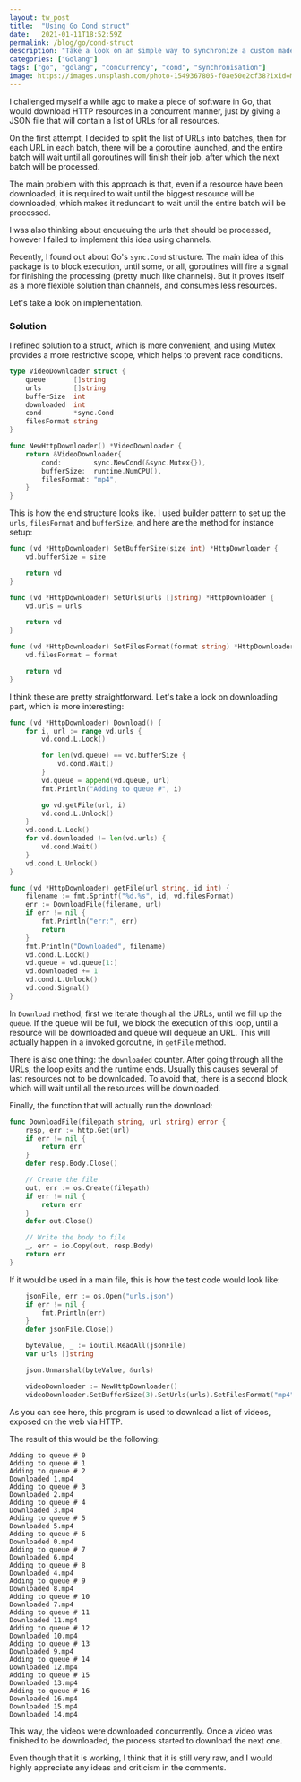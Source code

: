 ```yaml
---
layout: tw_post
title:  "Using Go Cond struct"
date:   2021-01-11T18:52:59Z
permalink: /blog/go/cond-struct
description: "Take a look on an simple way to synchronize a custom made buffered structure, using Cond struct from Go standard library"
categories: ["Golang"]
tags: ["go", "golang", "concurrency", "cond", "synchronisation"]
image: https://images.unsplash.com/photo-1549367805-f0ae50e2cf38?ixid=MXwxMjA3fDB8MHxwaG90by1wYWdlfHx8fGVufDB8fHw%3D&ixlib=rb-1.2.1&auto=format&fit=crop&w=1850&h=750&q=80
---
```




I challenged myself a while ago to make a piece of software in Go, that would download HTTP resources in a concurrent manner, just by giving a JSON file that will contain a list of URLs for all resources.

On the first attempt, I decided to split the list of URLs into batches, then for each URL in each batch, there will be a goroutine launched, and the entire batch will wait until all goroutines will finish their job, after which the next batch will be processed. 

The main problem with this approach is that, even if a resource have been downloaded, it is required to wait until the biggest resource will be downloaded, which makes it redundant to wait until the entire batch will be processed.

I was also thinking about enqueuing the urls that should be processed, however I failed to implement this idea using channels.

Recently, I found out about Go's `sync.Cond` structure. The main idea of this package is to block execution, until some, or all, goroutines will fire a signal for finishing the processing (pretty much like channels). But it proves itself as a more flexible solution than channels, and consumes less resources.

Let's take a look on implementation.

### Solution

I refined solution to a struct, which is more convenient, and using Mutex provides a more restrictive scope, which helps to prevent race conditions.

```go
type VideoDownloader struct {
	queue       []string
	urls        []string
	bufferSize  int
	downloaded  int
	cond        *sync.Cond
	filesFormat string
}

func NewHttpDownloader() *VideoDownloader {
	return &VideoDownloader{
		cond:        sync.NewCond(&sync.Mutex{}),
		bufferSize:  runtime.NumCPU(),
		filesFormat: "mp4",
	}
}
```


This is how the end structure looks like. I used builder pattern to set up the `urls`, `filesFormat` and `bufferSize`, and here are the method for instance setup:

```go
func (vd *HttpDownloader) SetBufferSize(size int) *HttpDownloader {
	vd.bufferSize = size

	return vd
}

func (vd *HttpDownloader) SetUrls(urls []string) *HttpDownloader {
	vd.urls = urls

	return vd
}

func (vd *HttpDownloader) SetFilesFormat(format string) *HttpDownloader {
	vd.filesFormat = format

	return vd
}
```

I think these are pretty straightforward. Let's take a look on downloading part, which is more interesting:

```go
func (vd *HttpDownloader) Download() {
	for i, url := range vd.urls {
		vd.cond.L.Lock()

		for len(vd.queue) == vd.bufferSize {
			vd.cond.Wait()
		}
		vd.queue = append(vd.queue, url)
		fmt.Println("Adding to queue #", i)

		go vd.getFile(url, i)
		vd.cond.L.Unlock()
	}
	vd.cond.L.Lock()
	for vd.downloaded != len(vd.urls) {
		vd.cond.Wait()
	}
	vd.cond.L.Unlock()
}

func (vd *HttpDownloader) getFile(url string, id int) {
	filename := fmt.Sprintf("%d.%s", id, vd.filesFormat)
	err := DownloadFile(filename, url)
	if err != nil {
		fmt.Println("err:", err)
		return
	}
	fmt.Println("Downloaded", filename)
	vd.cond.L.Lock()
	vd.queue = vd.queue[1:]
	vd.downloaded += 1
	vd.cond.L.Unlock()
	vd.cond.Signal()
}
```


In `Download` method, first we iterate though all the URLs, until we fill up the `queue`. If the queue will be full, we block the execution of this loop, until a resource will be downloaded and queue will dequeue an URL. This will actually happen in a invoked goroutine, in `getFile` method.

There is also one thing: the `downloaded` counter. After going through all the URLs, the loop exits and the runtime ends. Usually this causes several of last resources not to be downloaded. To avoid that, there is a second block, which will wait until all the resources will be downloaded.

Finally, the function that will actually run the download:

```go
func DownloadFile(filepath string, url string) error {
	resp, err := http.Get(url)
	if err != nil {
		return err
	}
	defer resp.Body.Close()

	// Create the file
	out, err := os.Create(filepath)
	if err != nil {
		return err
	}
	defer out.Close()

	// Write the body to file
	_, err = io.Copy(out, resp.Body)
	return err
}
```



If it would be used in a main file, this is how the test code would look like:

```go
	jsonFile, err := os.Open("urls.json")
	if err != nil {
		fmt.Println(err)
	}
	defer jsonFile.Close()

	byteValue, _ := ioutil.ReadAll(jsonFile)
	var urls []string

	json.Unmarshal(byteValue, &urls)

	videoDownloader := NewHttpDownloader()
	videoDownloader.SetBufferSize(3).SetUrls(urls).SetFilesFormat("mp4").Download()
```

As you can see here, this program is used to download a list of videos, exposed on the web via HTTP. 

The result of this would be the following:

```
Adding to queue # 0
Adding to queue # 1
Adding to queue # 2
Downloaded 1.mp4
Adding to queue # 3
Downloaded 2.mp4
Adding to queue # 4
Downloaded 3.mp4
Adding to queue # 5
Downloaded 5.mp4
Adding to queue # 6
Downloaded 0.mp4
Adding to queue # 7
Downloaded 6.mp4
Adding to queue # 8
Downloaded 4.mp4
Adding to queue # 9
Downloaded 8.mp4
Adding to queue # 10
Downloaded 7.mp4
Adding to queue # 11
Downloaded 11.mp4
Adding to queue # 12
Downloaded 10.mp4
Adding to queue # 13
Downloaded 9.mp4
Adding to queue # 14
Downloaded 12.mp4
Adding to queue # 15
Downloaded 13.mp4
Adding to queue # 16
Downloaded 16.mp4
Downloaded 15.mp4
Downloaded 14.mp4
```


This way, the videos were downloaded concurrently. Once a video was finished to be downloaded, the process started to download the next one. 

Even though that it is working, I think that it is still very raw, and I would highly appreciate any ideas and criticism in the comments.